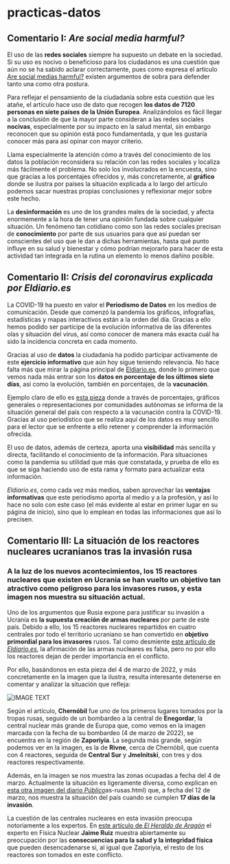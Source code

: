 # practicas-datos

## Comentario I: *Are social media harmful?*

El uso de las **redes sociales** siempre ha supuesto un debate en la sociedad. Si su uso es nocivo o beneficioso para los ciudadanos es una cuestión que aún no se ha sabido aclarar correctamente, pues como expresa el artículo [Are social medias harmful?](https://trescaproject.eu/2021/10/07/are-social-media-harmful-yes-say-most-europeans-but-its-complicated/) existen argumentos de sobra para defender tanto una como otra postura. 

Para reflejar el pensamiento de la ciudadanía sobre esta cuestión que les atañe, el artículo hace uso de dato que recogen **los datos de 7120 personas en siete países de la Unión Europea**. Analizándolos es fácil llegar a la conclusión de que la mayor parte consideran a las redes sociales **nocivas**, especialmente por su impacto en la salud mental, sin embargo reconocen que su opinión está poco fundamentada, y que les gustaría conocer más para así opinar con mayor criterio. 

Llama especialmente la atención cómo a través del conocimiento de los datos la población reconsidera su relación con las redes sociales y localiza más fácilmente el problema. No solo los involucrados en la encuesta, sino que gracias a los porcentajes ofrecidos y, más concretamente, al **gráfico** donde se ilustra por países la situación explicada a lo largo del artículo podemos sacar nuestras propias conclusiones y reflexionar mejor sobre este hecho. 

La **desinformación** es uno de los grandes males de la sociedad, y afecta enormemente a la hora de tener una opinión fundada sobre cualquier situación. Un fenómeno tan cotidiano como son las redes sociales precisan de **conocimiento** por parte de sus usuarios para que así puedan ser conscientes del uso que le dan a dichas herramientas, hasta qué punto influye en su salud y bienestar y cómo podrían mejorarlo para hacer de esta actividad tan integrada en la rutina un elemento lo menos dañino posible. 


## Comentario II: *Crisis del coronavirus explicada por Eldiario.es*

La COVID-19 ha puesto en valor el **Periodismo de Datos** en los medios de comunicación. Desde que comenzó la pandemia los gráficos, infografías, estadísticas y mapas interactivos están a la orden del día. Gracias a ello hemos podido ser partícipe de la evolución informativa de las diferentes olas y situación del virus, así como conocer de manera más exacta cuál ha sido la incidencia concreta en cada momento. 

Gracias al uso de **datos** la ciudadanía ha podido participar activamente de este **ejercicio informativo** que aún hoy sigue teniendo relevancia. No hace falta más que mirar la página principal de [Eldiario.es](https://www.eldiario.es/), donde lo primero que vemos nada más entrar son los **datos en porcentaje de los últimos siete días**, así como la evolución, también en porcentajes, de la **vacunación**. 

Ejemplo claro de ello es [esta pieza](https://www.eldiario.es/sociedad/vacuna-covid-mapas-graficos-proceso-vacunacion-espana-mundo-febrero-18_1_6782953.html) donde a través de porcentajes, gráficos generales o representaciones por comunidades autónomas se informa de la situación general del país con respecto a la vacunación contra la COVID-19. Gracias al uso periodístico que se realiza aquí de los datos es muy sencillo para el lector que se enfrente a ello retener y comprender la información ofrecida. 

El uso de datos, además de certeza, aporta una **visibilidad** más sencilla y directa, facilitando el conocimiento de la información. Para situaciones como la pandemia su utilidad que más que constatada, y prueba de ello es que se siga haciendo uso de esta rama y formato para actualizar esta información. 

*Eldiario.es*, como cada vez más medios, saben aprovechar las **ventajas informativas** que este periodismo aporta al medio y a la profesión, y así lo hace no solo con este caso (el más evidente al estar en primer lugar en su página de inicio), sino que lo emplean en todas las informaciones que así lo precisen. 


## Comentario III: La situación de los reactores nucleares ucranianos tras la invasión rusa

### A la luz de los nuevos acontecimientos, los 15 reactores nucleares que existen en Ucrania se han vuelto un objetivo tan atractivo como peligroso para los invasores rusos, y esta imagen nos muestra su situación actual.

Uno de los argumentos que Rusia expone para justificar su invasión a Ucrania es **la supuesta creación de armas nucleares** por parte de este país. Debido a ello, los 15 reactores nucleares repartidos en cuatro centrales por todo el territorio ucraniano se han convertido en **objetivo primordial para los invasores** rusos. Tal como desmiente [este artículo de *Eldiario.es*](https://www.eldiario.es/internacional/mapa-reactores-nucleares-ucrania-peligro_1_8801884.html), la afirmación de las armas nucleares es falsa, pero no por ello los reactores dejan de perder importancia en el conflicto. 

Por ello, basándonos en esta pieza del 4 de marzo de 2022, y más concretamente en la imagen que la ilustra, resulta interesante detenerse en comentar y analizar la situación que refleja: 

![IMAGE TEXT](https://sc2.elpais.com.uy/files/article_default_content/uploads/2022/03/04/62221c15bf915.jpeg)

Según el artículo, **Chernóbil** fue uno de los primeros lugares tomados por la tropas rusas, seguido de un bombardeo a la central de **Enegordar**, la central nuclear más grande de Europa que, como vemos en la imagen marcada con la fecha de su bombardeo (4 de marzo de 2022), se encuentra en la región de **Zaporiyia**. La segunda más grande, según podemos ver en la imagen, es la de **Rivne**, cerca de Chernóbil, que cuenta con 4 reactores, seguida de **Central Sur** y **Jmelnitski**, con tres y dos reactores respectivamente. 

Además, en la imagen se nos muestra las zonas ocupadas a fecha del 4 de marzo. Actualmente la situación es ligeramente diversa, como explican en [esta otra imagen del diario *Público*](https://www.publico.es/photonews/mapa-guerra-ucrania-avanzan-trop)as-rusas.html) que, a fecha del 12 de marzo, nos muestra la situación del país cuando se cumplen **17 días de la invasión**. 

La cuestión de las centrales nucleares en esta invasión preocupa notoriamente a los expertos. En [este artículo de *El Heraldo de Aragón*](https://www.heraldo.es/noticias/aragon/2022/03/10/guerra-ucrania-chernobil-central-nuclear-profesor-univerisdad-zaragoza-1558834.html?autoref=true) el experto en Física Nuclear **Jaime Ruiz** muestra abiertamente su preocupación por las **consecuencias para la salud y la integridad física** que pueden desencadenarse si, al igual que Zaporiyia, el resto de los reactores son tomados en este conflicto. 



